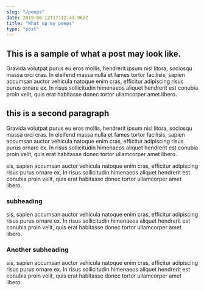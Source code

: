 ```yaml
---
slug: "/peeps"
date: 2019-06-12T17:12:43.962Z
title: "What up my peeps"
type: "post"
---
```


## This is a sample of what a post may look like.

Gravida volutpat purus eu eros mollis, hendrerit ipsum nisl litora, sociosqu massa orci cras. In eleifend massa nulla et fames tortor facilisis, sapien accumsan auctor vehicula natoque enim cras, efficitur adipiscing risus purus ornare ex. In risus sollicitudin himenaeos aliquet hendrerit est conubia proin velit, quis erat habitasse donec tortor ullamcorper amet libero.

## this is a second paragraph

Gravida volutpat purus eu eros mollis, hendrerit ipsum nisl litora, sociosqu massa orci cras. In eleifend massa nulla et fames tortor facilisis, sapien accumsan auctor vehicula natoque enim cras, efficitur adipiscing risus purus ornare ex. In risus sollicitudin himenaeos aliquet hendrerit est conubia proin velit, quis erat habitasse donec tortor ullamcorper amet libero.

sis, sapien accumsan auctor vehicula natoque enim cras, efficitur adipiscing risus purus ornare ex. In risus sollicitudin himenaeos aliquet hendrerit est conubia proin velit, quis erat habitasse donec tortor ullamcorper amet libero.

### subheading 
sis, sapien accumsan auctor vehicula natoque enim cras, efficitur adipiscing risus purus ornare ex. In risus sollicitudin himenaeos aliquet hendrerit est conubia proin velit, quis erat habitasse donec tortor ullamcorper amet libero.

### Another subheading 
sis, sapien accumsan auctor vehicula natoque enim cras, efficitur adipiscing risus purus ornare ex. In risus sollicitudin himenaeos aliquet hendrerit est conubia proin velit, quis erat habitasse donec tortor ullamcorper amet libero.
